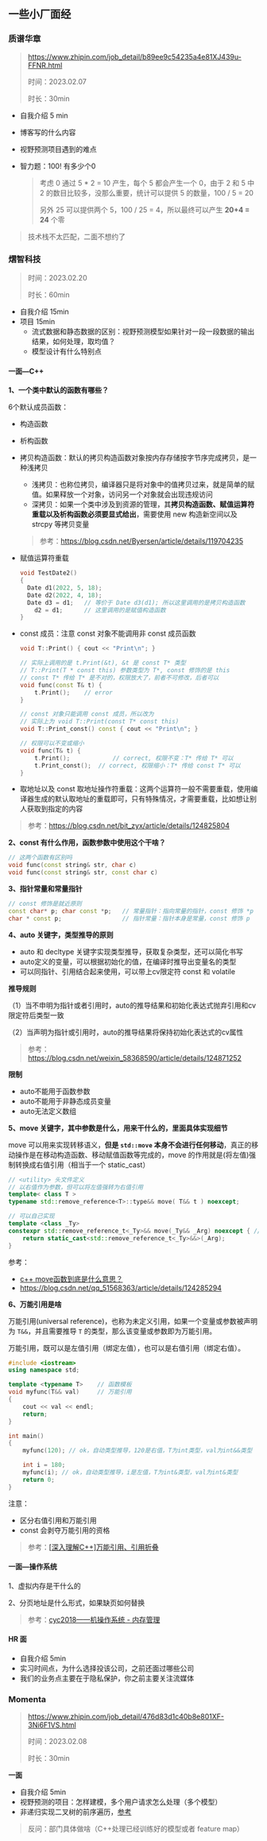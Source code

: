 ## 一些小厂面经



### 质谱华章

> https://www.zhipin.com/job_detail/b89ee9c54235a4e81XJ439u-FFNR.html
>
> 时间：2023.02.07
>
> 时长：30min

- 自我介绍 5 min

- 博客写的什么内容

- 视野预测项目遇到的难点

- 智力题：100! 有多少个0

  > 考虑 0 通过 5 * 2 = 10 产生，每个 5 都会产生一个 0，由于 2 和 5 中 2 的数目比较多，没那么重要，统计可以提供 5 的数量，100 / 5 = 20
  >
  > 另外 25 可以提供两个 5，100 / 25 = 4，所以最终可以产生 **20+4 = 24** 个零

> 技术栈不太匹配，二面不想约了



### 熠智科技

> 时间：2023.02.20
>
> 时长：60min

- 自我介绍 15min
- 项目 15min
  - 流式数据和静态数据的区别：视野预测模型如果针对一段一段数据的输出结果，如何处理，取均值？
  - 模型设计有什么特别点

#### 一面—C++

**1、一个类中默认的函数有哪些？**

6个默认成员函数：

- 构造函数

- 析构函数

- 拷贝构造函数：默认的拷贝构造函数对象按内存存储按字节序完成拷贝，是一种浅拷贝

  - 浅拷贝：也称位拷贝，编译器只是将对象中的值拷贝过来，就是简单的赋值。如果释放一个对象，访问另一个对象就会出现违规访问
  - 深拷贝：如果一个类中涉及到资源的管理，其**拷贝构造函数、赋值运算符重载以及析构函数必须要显式给出**，需要使用 new 构造新空间以及 strcpy 等拷贝变量

  > 参考：https://blog.csdn.net/Byersen/article/details/119704235

- 赋值运算符重载

  ```cpp
  void TestDate2()
  {
  	Date d1(2022, 5, 18);
  	Date d2(2022, 4, 18);
  	Date d3 = d1;	// 等价于 Date d3(d1); 所以这里调用的是拷贝构造函数
      d2 = d1;		// 这里调用的是赋值构造函数
  }
  ```

- const 成员：注意 const 对象不能调用非 const 成员函数

  ```cpp
  void T::Print() { cout << "Print\n"; }
  
  // 实际上调用的是 t.Print(&t), &t 是 const T* 类型
  // T::Print(T * const this) 参数类型为 T*, const 修饰的是 this
  // const T* 传给 T* 是不对的，权限放大了，前者不可修改，后者可以 
  void func(const T& t) {
      t.Print();	// error
  }
  
  // const 对象只能调用 const 成员，所以改为
  // 实际上为 void T::Print(const T* const this)
  void T::Print_const() const { cout << "Print\n"; }
  
  // 权限可以不变或缩小
  void func(T& t) {
      t.Print();			// correct, 权限不变：T* 传给 T* 可以
      t.Print_const();	// correct, 权限缩小：T* 传给 const T* 可以
  }
  ```

- 取地址以及 const 取地址操作符重载：这两个运算符一般不需要重载，使用编译器生成的默认取地址的重载即可，只有特殊情况，才需要重载，比如想让别人获取到指定的内容

> 参考：https://blog.csdn.net/bit_zyx/article/details/124825804



**2、const 有什么作用，函数参数中使用这个干啥？**

```cpp
// 这两个函数有区别吗
void func(const string& str, char c)
void func(const string& str, const char c)
```



**3、指针常量和常量指针**

```cpp
// const 修饰是就近原则
const char* p; char const *p;	// 常量指针：指向常量的指针，const 修饰 *p
char * const p;					// 指针常量：指针本身是常量，const 修饰 p
```



**4、auto 关键字，类型推导的原则**

- auto 和 decltype 关键字实现类型推导，获取复杂类型，还可以简化书写
- auto定义的变量，可以根据初始化的值，在编译时推导出变量名的类型
- 可以同指针、引用结合起来使用，可以带上cv限定符 const 和 volatile

**推导规则**

（1）当不申明为指针或者引用时，auto的推导结果和初始化表达式抛弃引用和cv限定符后类型一致

（2）当声明为指针或引用时，auto的推导结果将保持初始化表达式的cv属性

> 参考：https://blog.csdn.net/weixin_58368590/article/details/124871252

**限制**

- auto不能用于函数参数
- auto不能用于非静态成员变量
- auto无法定义数组



**5、move 关键字，其中参数是什么，用来干什么的，里面具体实现细节**

move 可以用来实现转移语义，**但是 `std::move` 本身不会进行任何移动**，真正的移动操作是在移动构造函数、移动赋值函数等完成的，move 的作用就是(将左值)强制转换成右值引用（相当于一个 static_cast）

```cpp
// <utility> 头文件定义
// 以右值作为参数，但可以将左值强转为右值引用
template< class T >
typename std::remove_reference<T>::type&& move( T&& t ) noexcept;

// 可以自己实现
template <class _Ty>
constexpr std::remove_reference_t<_Ty>&& move(_Ty&& _Arg) noexcept { // forward _Arg as movable
	return static_cast<std::remove_reference_t<_Ty>&&>(_Arg);
}
```

参考：

- [c++ move函数到底是什么意思？](https://www.zhihu.com/question/64205844)
- https://blog.csdn.net/qq_51568363/article/details/124285294



**6、万能引用是啥**

万能引用(universal reference)，也称为未定义引用，如果一个变量或参数被声明为 `T&&`，并且需要推导 `T` 的类型，那么该变量或参数即为万能引用。

万能引用，既可以是左值引用（绑定左值），也可以是右值引用（绑定右值）。

```cpp
#include <iostream>
using namespace std;

template <typename T>    // 函数模板
void myfunc(T&& val)     // 万能引用
{
	cout << val << endl;
	return;
}

int main()
{
	myfunc(120); // ok，自动类型推导，120是右值，T为int类型，val为int&&类型

	int i = 180;
	myfunc(i); // ok，自动类型推导，i是左值，T为int&类型，val为int&类型
    return 0;
}
```

注意：

- 区分右值引用和万能引用
- const 会剥夺万能引用的资格

> 参考：[[深入理解C++]万能引用、引用折叠](https://blog.csdn.net/qq_42815188/article/details/122751869)



#### 一面—操作系统

1、虚拟内存是干什么的

2、分页地址是什么形式，如果缺页如何替换

> 参考：[cyc2018——机操作系统 - 内存管理](http://www.cyc2018.xyz/计算机基础/操作系统基础/计算机操作系统%20-%20内存管理.html#虚拟内存)



#### HR 面

- 自我介绍 5min
- 实习时间点，为什么选择投该公司，之前还面过哪些公司
- 我们的业务点主要在于隐私保护，你之前主要关注流媒体



### Momenta

> https://www.zhipin.com/job_detail/476d83d1c40b8e801XF-3Ni6F1VS.html
>
> 时间：2023.02.08
>
> 时长：30min

**一面**

- 自我介绍 5min
- 视野预测的项目：怎样建模，多个用户请求怎么处理（多个模型）
- 非递归实现二叉树的前序遍历，[参考](https://github.com/EricPengShuai/Interview/blob/main/algorithm/%E4%BA%8C%E5%8F%89%E6%A0%91%E9%81%8D%E5%8E%86%E6%96%B9%E5%BC%8F.md)

> 反问：部门具体做啥（C++处理已经训练好的模型或者 feature map）



